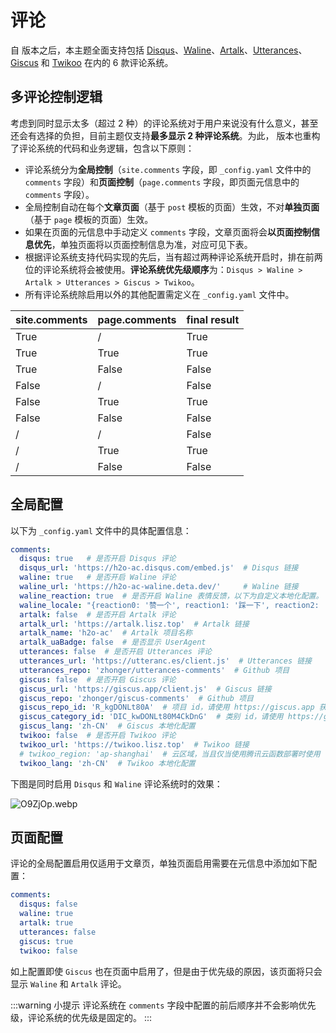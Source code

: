 # 评论

自 <Badge type="tip" text="v1.4.0" /> 版本之后，本主题全面支持包括 [Disqus](https://disqus.com/)、[Waline](https://waline.js.org/)、[Artalk](https://artalk.js.org/)、[Utterances](https://utterances.es/)、[Giscus](https://giscus.app/) 和 [Twikoo](https://twikoo.js.org/) 在内的 6 款评论系统。

## 多评论控制逻辑

考虑到同时显示太多（超过 2 种）的评论系统对于用户来说没有什么意义，甚至还会有选择的负担，目前主题仅支持**最多显示 2 种评论系统**。为此，<Badge type="tip" text="1.4.0" /> 版本也重构了评论系统的代码和业务逻辑，包含以下原则：

- 评论系统分为**全局控制**（`site.comments` 字段，即 `_config.yaml` 文件中的 `comments` 字段）和**页面控制**（`page.comments` 字段，即页面元信息中的 `comments` 字段）。
- 全局控制自动在每个**文章页面**（基于 `post` 模板的页面）生效，不对**单独页面**（基于 `page` 模板的页面）生效。
- 如果在页面的元信息中手动定义 `comments` 字段，文章页面将会**以页面控制信息优先**，单独页面将以页面控制信息为准，对应可见下表。
- 根据评论系统支持代码实现的先后，当有超过两种评论系统开启时，排在前两位的评论系统将会被使用。**评论系统优先级顺序**为：`Disqus > Waline > Artalk > Utterances > Giscus > Twikoo`。
- 所有评论系统除启用以外的其他配置需定义在 `_config.yaml` 文件中。

| site.comments | page.comments | final result |
| :-- | :-- | :-- |
| True | / | True |
| True | True | True |
| True | False | False |
| False | / | False |
| False | True | True |
| False | False | False |
| / | / | False |
| / | True | True |
| / | False | False |

## 全局配置

以下为 `_config.yaml` 文件中的具体配置信息：

```yaml
comments:
  disqus: true   # 是否开启 Disqus 评论
  disqus_url: 'https://h2o-ac.disqus.com/embed.js'  # Disqus 链接
  waline: true   # 是否开启 Waline 评论
  waline_url: 'https://h2o-ac-waline.deta.dev/'     # Waline 链接
  waline_reaction: true  # 是否开启 Waline 表情反馈，以下为自定义本地化配置。
  waline_locale: "{reaction0: '赞一个', reaction1: '踩一下', reaction2: '有点酷', reaction3: '看不懂', reaction4: '啥玩意', reaction5: '想睡觉'}"
  artalk: false  # 是否开启 Artalk 评论
  artalk_url: 'https://artalk.lisz.top'  # Artalk 链接
  artalk_name: 'h2o-ac'  # Artalk 项目名称
  artalk_uaBadge: false  # 是否显示 UserAgent
  utterances: false  # 是否开启 Utterances 评论
  utterances_url: 'https://utteranc.es/client.js'  # Utterances 链接
  utterances_repo: 'zhonger/utterances-comments'  # Github 项目
  giscus: false  # 是否开启 Giscus 评论
  giscus_url: 'https://giscus.app/client.js'  # Giscus 链接
  giscus_repo: 'zhonger/giscus-comments'  # Github 项目
  giscus_repo_id: 'R_kgDONLt80A'  # 项目 id，请使用 https://giscus.app 获得
  giscus_category_id: 'DIC_kwDONLt80M4CkDnG'  # 类别 id，请使用 https://giscus.app 获得
  giscus_lang: 'zh-CN'  # Giscus 本地化配置
  twikoo: false  # 是否开启 Twikoo 评论
  twikoo_url: 'https://twikoo.lisz.top'  # Twikoo 链接
  # twikoo_region: 'ap-shanghai'  # 云区域，当且仅当使用腾讯云函数部署时使用
  twikoo_lang: 'zh-CN'  # Twikoo 本地化配置
```

下图是同时启用 `Disqus` 和 `Waline` 评论系统时的效果：

![O9ZjOp.webp](/imgs/O9ZjOp.webp)

## 页面配置

评论的全局配置启用仅适用于文章页，单独页面启用需要在元信息中添加如下配置：

```yaml
comments:
  disqus: false
  waline: true
  artalk: true
  utterances: false
  giscus: true
  twikoo: false
```

如上配置即使 `Giscus` 也在页面中启用了，但是由于优先级的原因，该页面将只会显示 `Waline` 和 `Artalk` 评论。

:::warning 小提示
评论系统在 `comments` 字段中配置的前后顺序并不会影响优先级，评论系统的优先级是固定的。
:::
